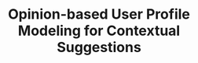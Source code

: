 ---
title: "Opinion-based User Profile Modeling for Contextual Suggestions"
collection: publications
paperurl: '/files/pub/ictir13.pdf'
talk: '/files/slides/ICTIR2013-ContextualSuggestion-Talk.pdf'
pubtag: 'cs'
citation: '<strong>Peilin Yang</strong> and Hui Fang. <strong><i>Opinion-based User Profile Modeling for Contextual Suggestions.</i></strong>. In Proceedings of the 2013 Conference on the Theory of Information Retrieval (<strong class="conference"><i>ICTIR&#39;2013</i></strong>). ACM, New York, NY, USA, Pages 18 , 4 pages. 2014.'
bibtex: '<pre>@inproceedings{Yang:2013:OUP:2499178.2499191,
 author = {Yang, Peilin and Fang, Hui},<br>
 title = {Opinion-based User Profile Modeling for Contextual Suggestions},<br>
 booktitle = {Proceedings of the 2013 Conference on the Theory of Information Retrieval},<br>
 series = {ICTIR &#39;13},<br>
 year = {2013},<br>
 isbn = {978-1-4503-2107-5},<br>
 location = {Copenhagen, Denmark},<br>
 pages = {18:80--18:83},<br>
 articleno = {18},<br>
 numpages = {4},<br>
 url = {http://doi.acm.org/10.1145/2499178.2499191},<br>
 doi = {10.1145/2499178.2499191},<br>
 acmid = {2499191},<br>
 publisher = {ACM},<br>
 address = {New York, NY, USA},<br>
 keywords = {contextual suggestions, opinion, recommendation, user modeling},<br>
} <br>
</pre>'
---